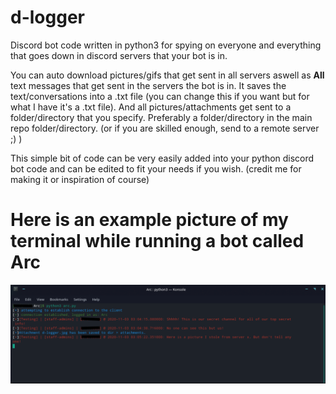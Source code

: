# d-logger
Discord bot code written in python3 for spying on everyone and everything that goes down in discord servers that your bot is in.

You can auto download pictures/gifs that get sent in all servers aswell as **All** text messages that get sent in the servers the bot is in. It saves the text/conversations into a .txt file (you can change this if you want but for what I have it's a .txt file). And all pictures/attachments get sent to a folder/directory that you specify. Preferably a folder/directory in the main repo folder/directory. (or if you are skilled enough, send to a remote server ;) )



This simple bit of code can be very easily added into your python discord bot code and can be edited to fit your needs if you wish. (credit me for making it or inspiration of course)



# Here is an example picture of my terminal while running a bot called Arc
![](attachments/d-logger-test-example.png)
